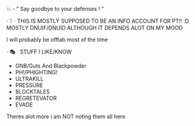 💥 - “ Say goodbye to your defenses ! “


· ❔ · 
THIS IS MOSTLY SUPPOSED TO BE AN INFO ACCOUNT FOR PT!! :D
MOSTLY DNUIF/DNUID ALTHOUGH IT DEPENDS ALOT ON MY MOOD

I will probably be offtab most of the time

· 🎭 · STUFF I LIKE/KNOW

- GNB/Guts And Blackpowder 
- PH!/PHIGHTING!
- ULTRAKILL
- PRESSURE
- BLOCKTALES
- REGRETEVATOR
- EVADE

Theres alot more i am NOT noting them all here
